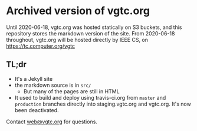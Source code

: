 # Archived version of vgtc.org

Until 2020-06-18, vgtc.org was hosted statically on S3 buckets, and this repository stores the markdown version of the site.
From 2020-06-18 throughout, vgtc.org will be hosted directly by IEEE CS, on https://tc.computer.org/vgtc

## TL;dr

* It's a Jekyll site
* the markdown source is in `src/`
  * But many of the pages are still in HTML
* It used to build and deploy using travis-ci.org from `master` and `production` branches directly into staging.vgtc.org and vgtc.org. It's now been deactivated.

Contact web@vgtc.org for questions.
